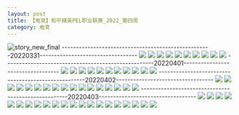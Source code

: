 ```yaml
---
layout: post
title: 【电竞】和平精英PEL职业联赛_2022_第四周
category: 电竞
---
```

![story_new_final](http://rab41f8zg.hd-bkt.clouddn.com/img/story_new_final_0322.png)
----------------------------------------------------20220331----------------------------------
![](http://rab41f8zg.hd-bkt.clouddn.com/img/pel-220331-1.png)
![](http://rab41f8zg.hd-bkt.clouddn.com/img/pel-220331-2.png)
![](http://rab41f8zg.hd-bkt.clouddn.com/img/pel-220331-3.png)
![](http://rab41f8zg.hd-bkt.clouddn.com/img/pel-220331-4.png)
![](http://rab41f8zg.hd-bkt.clouddn.com/img/pel-220331-5.png)
![](http://rab41f8zg.hd-bkt.clouddn.com/img/pel-220331-6.png)
![](http://rab41f8zg.hd-bkt.clouddn.com/img/pel-220331-7.png)
![](http://rab41f8zg.hd-bkt.clouddn.com/img/pel-220331-8.png)
![](http://rab41f8zg.hd-bkt.clouddn.com/img/pel-220331-10.png)
![](http://rab41f8zg.hd-bkt.clouddn.com/img/pel-220331-11.png)
----------------------------------------------------20220401----------------------------------
![](http://rab41f8zg.hd-bkt.clouddn.com/img/pel-220401-1.png)
![](http://rab41f8zg.hd-bkt.clouddn.com/img/pel-220401-2.png)
![](http://rab41f8zg.hd-bkt.clouddn.com/img/pel-220401-3.png)
![](http://rab41f8zg.hd-bkt.clouddn.com/img/pel-220401-4.png)
![](http://rab41f8zg.hd-bkt.clouddn.com/img/pel-220401-5.png)
![](http://rab41f8zg.hd-bkt.clouddn.com/img/pel-220401-6.png)
![](http://rab41f8zg.hd-bkt.clouddn.com/img/pel-220401-7.png)
![](http://rab41f8zg.hd-bkt.clouddn.com/img/pel-220401-8.png)
![](http://rab41f8zg.hd-bkt.clouddn.com/img/pel-220401-10.png)
![](http://rab41f8zg.hd-bkt.clouddn.com/img/pel-220401-11.png)
![](http://rab41f8zg.hd-bkt.clouddn.com/img/pel-220401-12.png)
----------------------------------------------------20220402----------------------------------
![](http://rab41f8zg.hd-bkt.clouddn.com/img/pel-220402-new-1.png)
![](http://rab41f8zg.hd-bkt.clouddn.com/img/pel-220402-new-2.png)
![](http://rab41f8zg.hd-bkt.clouddn.com/img/pel-220402-new-3.png)
![](http://rab41f8zg.hd-bkt.clouddn.com/img/pel-220402-new-4.png)
![](http://rab41f8zg.hd-bkt.clouddn.com/img/pel-220402-new-5.png)
![](http://rab41f8zg.hd-bkt.clouddn.com/img/pel-220402-new-6.png)
![](http://rab41f8zg.hd-bkt.clouddn.com/img/pel-220402-new-7.png)
![](http://rab41f8zg.hd-bkt.clouddn.com/img/pel-220402-new-8.png)
![](http://rab41f8zg.hd-bkt.clouddn.com/img/pel-220402-new-9.png)
![](http://rab41f8zg.hd-bkt.clouddn.com/img/pel-220402-new-10.png)
![](http://rab41f8zg.hd-bkt.clouddn.com/img/pel-220402-new-11.png)
![](http://rab41f8zg.hd-bkt.clouddn.com/img/pel-220402-new-12.png)
![](http://rab41f8zg.hd-bkt.clouddn.com/img/pel-220402-new-13.png)
![](http://rab41f8zg.hd-bkt.clouddn.com/img/pel-220402-new-14.png)
![](http://rab41f8zg.hd-bkt.clouddn.com/img/pel-220402-new-15.png)
![](http://rab41f8zg.hd-bkt.clouddn.com/img/pel-220402-new-16.png)
![](http://rab41f8zg.hd-bkt.clouddn.com/img/pel-220402-new-17.png)
----------------------------------------------------20220403----------------------------------
![](http://rab41f8zg.hd-bkt.clouddn.com/img/pel-220403-1.png)
![](http://rab41f8zg.hd-bkt.clouddn.com/img/pel-220403-2.png)
![](http://rab41f8zg.hd-bkt.clouddn.com/img/pel-220403-3.png)
![](http://rab41f8zg.hd-bkt.clouddn.com/img/pel-220403-4.png)
![](http://rab41f8zg.hd-bkt.clouddn.com/img/pel-220403-5.png)
![](http://rab41f8zg.hd-bkt.clouddn.com/img/pel-220403-6.png)
![](http://rab41f8zg.hd-bkt.clouddn.com/img/pel-220403-7.png)
![](http://rab41f8zg.hd-bkt.clouddn.com/img/pel-220403-8.png)
![](http://rab41f8zg.hd-bkt.clouddn.com/img/pel-220403-10.png)
![](http://rab41f8zg.hd-bkt.clouddn.com/img/pel-220403-11.png)
![](http://rab41f8zg.hd-bkt.clouddn.com/img/pel-220403-12.png)
![](http://rab41f8zg.hd-bkt.clouddn.com/img/pel-220403-13.png)
![](http://rab41f8zg.hd-bkt.clouddn.com/img/pel-220403-14.png)
![](http://rab41f8zg.hd-bkt.clouddn.com/img/pel-220403-15.png)
![](http://rab41f8zg.hd-bkt.clouddn.com/img/pel-220403-16.png)
![](http://rab41f8zg.hd-bkt.clouddn.com/img/pel-220403-17.png)
![](http://rab41f8zg.hd-bkt.clouddn.com/img/pel-220403-18.png)
![](http://rab41f8zg.hd-bkt.clouddn.com/img/pel-220403-19.png)
![](http://rab41f8zg.hd-bkt.clouddn.com/img/pel-220403-20.png)
![](http://rab41f8zg.hd-bkt.clouddn.com/img/pel-220403-21.png)
![](http://rab41f8zg.hd-bkt.clouddn.com/img/pel-220403-22.png)
